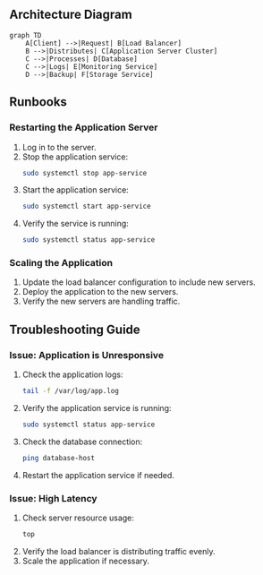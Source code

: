 ## Architecture Diagram

```mermaid
graph TD
    A[Client] -->|Request| B[Load Balancer]
    B -->|Distributes| C[Application Server Cluster]
    C -->|Processes| D[Database]
    C -->|Logs| E[Monitoring Service]
    D -->|Backup| F[Storage Service]
```

## Runbooks

### Restarting the Application Server

1. Log in to the server.
2. Stop the application service:
   ```bash
   sudo systemctl stop app-service
   ```
3. Start the application service:
   ```bash
   sudo systemctl start app-service
   ```
4. Verify the service is running:
   ```bash
   sudo systemctl status app-service
   ```

### Scaling the Application

1. Update the load balancer configuration to include new servers.
2. Deploy the application to the new servers.
3. Verify the new servers are handling traffic.

## Troubleshooting Guide

### Issue: Application is Unresponsive

1. Check the application logs:
   ```bash
   tail -f /var/log/app.log
   ```
2. Verify the application service is running:
   ```bash
   sudo systemctl status app-service
   ```
3. Check the database connection:
   ```bash
   ping database-host
   ```
4. Restart the application service if needed.

### Issue: High Latency

1. Check server resource usage:
   ```bash
   top
   ```
2. Verify the load balancer is distributing traffic evenly.
3. Scale the application if necessary.
